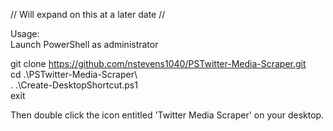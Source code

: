 // Will expand on this at a later date //  
  
Usage:  
Launch PowerShell as administrator  

git clone https://github.com/nstevens1040/PSTwitter-Media-Scraper.git  
cd .\PSTwitter-Media-Scraper\  
. .\Create-DesktopShortcut.ps1  
exit  

Then double click the icon entitled 'Twitter Media Scraper' on your desktop.  
